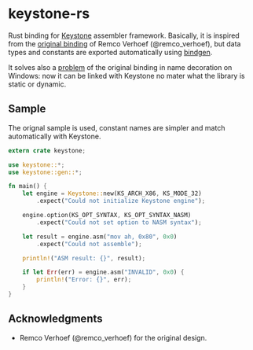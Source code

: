 # keystone-rs
Rust binding for [Keystone](http://www.keystone-engine.org/) assembler framework. Basically, it is inspired from the [original binding](https://github.com/keystone-engine/keystone/tree/master/bindings/rust) of Remco Verhoef (@remco_verhoef), but data types and constants are exported automatically using [bindgen](https://github.com/rust-lang-nursery/rust-bindgen).

It solves also a [problem](https://github.com/keystone-engine/keystone/issues/335) of the original binding in name decoration on Windows: now it can be linked with Keystone no mater what the library is static or dynamic.

## Sample
The orignal sample is used, constant names are simpler and match automatically with Keystone.

```rust
extern crate keystone;

use keystone::*;
use keystone::gen::*;

fn main() {
    let engine = Keystone::new(KS_ARCH_X86, KS_MODE_32)
        .expect("Could not initialize Keystone engine");

    engine.option(KS_OPT_SYNTAX, KS_OPT_SYNTAX_NASM)
        .expect("Could not set option to NASM syntax");

    let result = engine.asm("mov ah, 0x80", 0x0)
        .expect("Could not assemble");

    println!("ASM result: {}", result);

    if let Err(err) = engine.asm("INVALID", 0x0) {
        println!("Error: {}", err);
    }
}
```

## Acknowledgments
 - Remco Verhoef (@remco_verhoef) for the original design.
